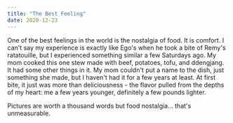 ```yaml
---
title: "The Best Feeling"
date: 2020-12-23
---
```


One of the best feelings in the world is the nostalgia of food. It is comfort. I can't say my experience is exactly like Ego's when he took a bite of Remy's ratatouille, but I experienced something similar a few Saturdays ago. My mom cooked this one stew made with beef, potatoes, tofu, and ddengjang. It had some other things in it. My mom couldn't put a name to the dish, just something she made, but I haven't had it for a few years at least. At first bite, it just was more than deliciousness - the flavor pulled from the depths of my heart: me a few years younger, definitely a few pounds lighter. 

Pictures are worth a thousand words but food nostalgia... that's unmeasurable. 